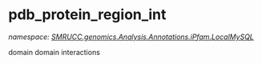 ﻿# pdb_protein_region_int
_namespace: [SMRUCC.genomics.Analysis.Annotations.iPfam.LocalMySQL](./index.md)_

domain domain interactions




